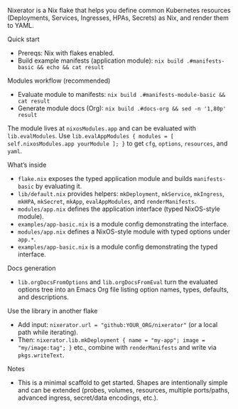 Nixerator is a Nix flake that helps you define common Kubernetes resources (Deployments, Services, Ingresses, HPAs, Secrets) as Nix, and render them to YAML.

Quick start
- Prereqs: Nix with flakes enabled.
- Build example manifests (application module): `nix build .#manifests-basic && echo && cat result`

Modules workflow (recommended)
- Evaluate module to manifests: `nix build .#manifests-module-basic && cat result`
- Generate module docs (Org): `nix build .#docs-org && sed -n '1,80p' result`

The module lives at `nixosModules.app` and can be evaluated with `lib.evalModules`. Use `lib.evalAppModules { modules = [ self.nixosModules.app yourModule ]; }` to get `cfg`, `options`, `resources`, and `yaml`.

What’s inside
- `flake.nix` exposes the typed application module and builds `manifests-basic` by evaluating it.
- `lib/default.nix` provides helpers: `mkDeployment`, `mkService`, `mkIngress`, `mkHPA`, `mkSecret`, `mkApp`, `evalAppModules`, and `renderManifests`.
- `modules/app.nix` defines the application interface (typed NixOS-style module).
- `examples/app-basic.nix` is a module config demonstrating the interface.
 - `modules/app.nix` defines a NixOS-style module with typed options under `app.*`.
 - `examples/app-basic.nix` is a module config demonstrating the typed interface.

Docs generation
- `lib.orgDocsFromOptions` and `lib.orgDocsFromEval` turn the evaluated options tree into an Emacs Org file listing option names, types, defaults, and descriptions.

Use the library in another flake
- Add input: `nixerator.url = "github:YOUR_ORG/nixerator"` (or a local path while iterating).
- Then: `nixerator.lib.mkDeployment { name = "my-app"; image = "my/image:tag"; }` etc., combine with `renderManifests` and write via `pkgs.writeText`.

Notes
- This is a minimal scaffold to get started. Shapes are intentionally simple and can be extended (probes, volumes, resources, multiple ports/paths, advanced ingress, secret/data encodings, etc.).
